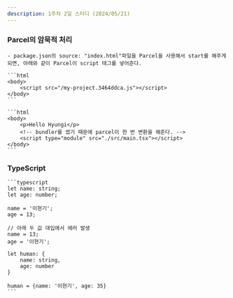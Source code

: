 ```yaml
---
description: 1주차 2일 스터디 (2024/05/21)
---
```


### Parcel의 암묵적 처리
    - package.json의 source: "index.html"파일을 Parcel을 사용해서 start를 해주게 되면, 아래와 같이 Parcel이 script 태그를 넣어준다. 
        
    ```html
    <body>
        <script src="/my-project.3464ddca.js"></script>
    </body>
    ```

    ```html
    <body>
        <p>Hello Hyungi</p>
        <!-- bundler를 썼기 때문에 parcel이 한 번 변환을 해준다. -->
        <script type="module" src="./src/main.tsx"></script>
    </body>
    ```

### TypeScript

    ```typescript
    let name: string;
    let age: number;

    name = '이현기';
    age = 13;

    // 아래 두 값 대입에서 에러 발생
    name = 13;
    age = '이현기';

    let human: {
        name: string,
        age: number
    }

    human = {name: '이현기', age: 35}
    ```

